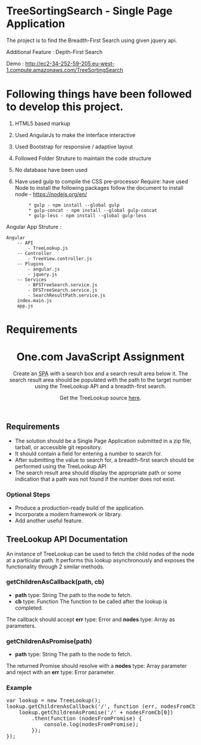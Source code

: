 # TreeSortingSearch - Single Page Application

The project is to find the Breadth-First Search using given jquery api. 

Additional Feature :  Depth-First Search

Demo : http://ec2-34-252-59-205.eu-west-1.compute.amazonaws.com/TreeSortingSearch

# Following things have been followed to develop this project.

1) HTML5 based markup
2) Used AngularJs to make the interface interactive
3) Used Bootstrap for responsive / adaptive layout
4) Followed Folder Struture to maintain the code structure
5) No database have been used

6) Have used gulp to compile the CSS pre-processor
	Require:
		have used Node to install the following packages
			follow the document to install node - https://nodejs.org/en/
			
			* gulp - npm install --global gulp
			* gulp-concat - npm install --global gulp-concat
			* gulp-less - npm install --global gulp-less


Angular App Struture : 

	Angular
		-- API
			- TreeLookup.js
		-- Controller
			- TreeView.controller.js
		-- Plugins
			- angular.js
			- jquery.js
		-- Services
			- BFSTreeSearch.service.js
			- DFSTreeSearch.service.js
			- SearchResultPath.service.js
		index.main.js
		app.js
			

<h1>Requirements</h1>

<header><h1>One.com JavaScript Assignment</h1><p>Create an <abbr title="Single Page Application">SPA</abbr> with a search box and a search result area below it. The search result area should be populated with the path to the target number using the TreeLookup API and a breadth-first search.</p><p>Get the TreeLookup source <a href=static/index.e629c34edf.js>here</a>.</p></header><article><h2>Requirements</h2><ul><li>The solution should be a Single Page Application submitted in a zip file, tarball, or accessible git repository.</li> <li>It should contain a field for entering a number to search for.</li> <li>After submitting the value to search for, a breadth-first search should be performed using the TreeLookup API</li> <li>The search result area should display the appropriate path or some indication that a path was not found if the number does not exist.</li></ul><h3>Optional Steps</h3><ul><li>Produce a production-ready build of the application.</li> <li>Incorporate a modern framework or library.</li> <li>Add another useful feature.</li></ul></article><article><h2>TreeLookup API Documentation</h2><p>An instance of TreeLookup can be used to fetch the child nodes of the node at a particular path. It performs this lookup asynchronously and exposes the functionality through 2 similar methods.</p><section class=method-documentation><h3>getChildrenAsCallback(path, cb)</h3><ul class=param-list><li><strong class=param-name>path</strong> <span class=param-type>type: String</span> The path to the node to fetch.</li> <li><strong class=param-name>cb</strong> <span class=param-type>type: Function</span> The function to be called after the lookup is completed.</li></ul><p>The callback should accept <strong class=param-name>err</strong> <span class=param-type>type: Error</span> and <strong class=param-name>nodes</strong> <span class=param-type>type: Array</span> as parameters.</p></section><section class=method-documentation><h3>getChildrenAsPromise(path)</h3><ul class=param-list><li><strong class=param-name>path</strong> <span class=param-type>type: String</span> The path to the node to fetch.</li></ul><p>The returned Promise should resolve with a <strong class=param-name>nodes</strong> <span class=param-type>type: Array</span> parameter and reject with an <strong class=param-name>err</strong> <span class=param-type>type: Error</span> parameter.</p></section><h3>Example</h3><pre class=example>var lookup = new TreeLookup();
lookup.getChildrenAsCallback('/', function (err, nodesFromCb) {
    lookup.getChildrenAsPromise('/' + nodesFromCb[0])
        .then(function (nodesFromPromise) {
            console.log(nodesFromPromise);
        });
});
            </pre></article>